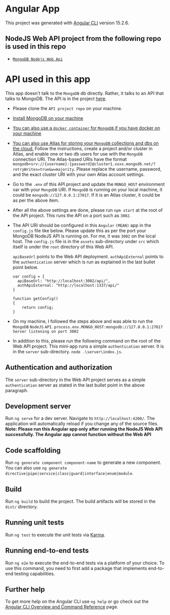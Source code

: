 # Angular App

This project was generated with [Angular CLI](https://github.com/angular/angular-cli) version 15.2.6.

## NodeJS Web API project from the following repo is used in this repo
- [`MongoDB Nodejs Web Api`](https://github.com/prasadnarwadkar/MongoDBNodejsWebApi/)

# API used in this app
This app doesn't talk to the `MongoDB` db directly. Rather, it talks to an API that talks to MongoDB. The API is in the project [here](https://github.com/prasadnarwadkar/MongoDBNodejsWebApi/). 

- Please clone the `API project repo` on your machine.
- [Install MongoDB on your machine](https://www.mongodb.com/docs/manual/installation/)
- [You can also use a `docker container` for `MongoDB` if you have docker on your machine](https://www.mongodb.com/docs/manual/tutorial/install-mongodb-community-with-docker/)
- [You can also use Atlas for storing your `MongoDB` collections and dbs on the cloud.](https://www.mongodb.com/developer/products/atlas/) Follow the instructions, create a project and/or cluster in Atlas, and enable one or two db users for use with the `MongoDB` connection URI. The Atlas-based URIs have the format `mongodb+srv://{username}:{password}@cluster1.xxxx.mongodb.net/?retryWrites=true&w=majority`. Please replace the username, password, and the exact cluster URI with your own Atlas account settings.
- Go to the `.env` of this API project and update the `MONGO_HOST` environment var with your `MongoDB` URI. If `MongoDB` is running on your local machine, it could be `mongodb://127.0.0.1:27017`. If it is an Atlas cluster, it could be as per the above item.
- After all the above settings are done, please run `npm start` at the root of the API project. This runs the API on a port such as `3002`.
- The API URI should be configured in this `Angular` `(MEAN)` app in the `config.js` file like below. Please update this as per the port your MongoDB NodeJS API is running on. For me, it was `3002` on the local host. The `config.js` file is in the `assets` sub-directory under `src` which itself is under the `root` directory of this Web API.

    `apiBaseUrl` points to the Web API deployment.
    `authApiExternal` points to the `authentication` server which is run as explained in the last bullet point below.
    
    ```
    var config = {
      apiBaseUrl: "http://localhost:3002/api/",
      authApiExternal: "http://localhost:1337/api/"
    }
      
    function getConfig()
    {
        return config;
    }
    
    ```

- On my machine, I followed the steps above and was able to run the `MongoDB` `NodeJS` `API`.
  `process.env.MONGO_HOST:mongodb://127.0.0.1:27017`
   `Server listening on port 3002`
- In addition to this, please run the following command on the root of the Web API project. This mini-app runs a simple `authentication` server. It is in the `server` sub-directory. 
    `node .\server\index.js`.
  
## Authentication and authorization
The `server` sub-directory in the Web API project serves as a simple `authentication` server as stated in the last bullet point in the above paragraph. 

## Development server

Run `ng serve` for a dev server. Navigate to `http://localhost:4200/`. The application will automatically reload if you change any of the source files.
**Note: Please run this Angular app only after running the NodeJS Web API successfully. The Angular app cannot function without the Web API**

## Code scaffolding

Run `ng generate component component-name` to generate a new component. You can also use `ng generate directive|pipe|service|class|guard|interface|enum|module`.

## Build

Run `ng build` to build the project. The build artifacts will be stored in the `dist/` directory.

## Running unit tests

Run `ng test` to execute the unit tests via [Karma](https://karma-runner.github.io).

## Running end-to-end tests

Run `ng e2e` to execute the end-to-end tests via a platform of your choice. To use this command, you need to first add a package that implements end-to-end testing capabilities.

## Further help

To get more help on the Angular CLI use `ng help` or go check out the [Angular CLI Overview and Command Reference](https://angular.io/cli) page.
